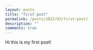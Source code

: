 ```yaml
---
layout: posts
title: "first post"
permalink: /posts/2022/03/first-post/
description: ""
comments: true
---
```


Hi this is my first post! 
